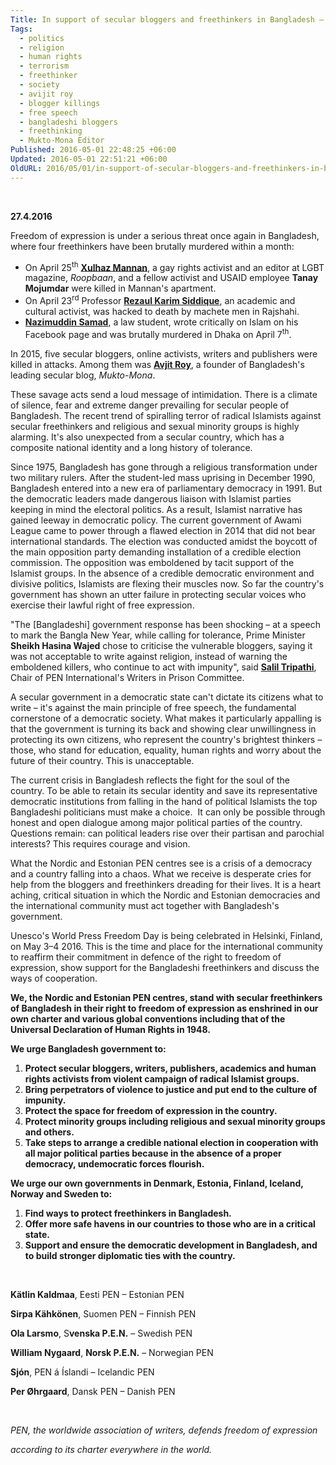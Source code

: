 ```yaml
---
Title: In support of secular bloggers and freethinkers in Bangladesh – The Nordic and Estonian  PEN centres condemn the acts of violence and demand protection for those in danger
Tags:
  - politics
  - religion
  - human rights
  - terrorism
  - freethinker
  - society
  - avijit roy
  - blogger killings
  - free speech
  - bangladeshi bloggers
  - freethinking
  - Mukto-Mona Editor
Published: 2016-05-01 22:48:25 +06:00
Updated: 2016-05-01 22:51:21 +06:00
OldURL: 2016/05/01/in-support-of-secular-bloggers-and-freethinkers-in-bangladesh-the-nordic-and-estonian-pen-centres-condemn-the-acts-of-violence-and-demand-protection-for-those-in-danger/
---
```


<strong> </strong>

<strong>27.4.2016</strong>

Freedom of expression is under a serious threat once again in Bangladesh, where four freethinkers have been brutally murdered within a month:
<ul>
	<li>On April 25<sup>th</sup> <a href="https://www.pen-international.org/newsitems/bangladesh-brutal-murder-of-lgbt-editor-an-appalling-indictment-of-authorities-failure-to-protect/"><strong>Xulhaz Mannan</strong></a>, a gay rights activist and an editor at LGBT magazine, <em>Roopbaan</em>, and a fellow activist and USAID employee <strong>Tanay Mojumdar</strong> were killed in Mannan's apartment.</li>
	<li>On April 23<sup>rd</sup> Professor <a href="https://www.pen-international.org/newsitems/bangladesh-university-professor-hacked-to-death/"><strong>Rezaul Karim Siddique</strong></a>, an academic and cultural activist, was hacked to death by machete men in Rajshahi.</li>
	<li><a href="https://www.pen-international.org/newsitems/bangladesh-student-murdered-as-violence-against-free-thinkers-continues/"><strong>Nazimuddin Samad</strong></a>, a law student, wrote critically on Islam on his Facebook page and was brutally murdered in Dhaka on April 7<sup>th</sup>.</li>
</ul>
In 2015, five secular bloggers, online activists, writers and publishers were killed in attacks. Among them was <a href="https://www.pen-international.org/newsitems/bangladesh-fears-for-safety-of-writers-in-bangladesh-following-the-murder-of-prominent-secular-blogger-avijit-roy/"><strong>Avjit Roy</strong></a>, a founder of Bangladesh's leading secular blog, <em>Mukto-Mona</em>.

These savage acts send a loud message of intimidation. There is a climate of silence, fear and extreme danger prevailing for secular people of Bangladesh. The recent trend of spiralling terror of radical Islamists against secular freethinkers and religious and sexual minority groups is highly alarming. It's also unexpected from a secular country, which has a composite national identity and a long history of tolerance.

Since 1975, Bangladesh has gone through a religious transformation under two military rulers. After the student-led mass uprising in December 1990, Bangladesh entered into a new era of parliamentary democracy in 1991. But the democratic leaders made dangerous liaison with Islamist parties keeping in mind the electoral politics. As a result, Islamist narrative has gained leeway in democratic policy. The current government of Awami League came to power through a flawed election in 2014 that did not bear international standards. The election was conducted amidst the boycott of the main opposition party demanding installation of a credible election commission. The opposition was emboldened by tacit support of the Islamist groups. In the absence of a credible democratic environment and divisive politics, Islamists are flexing their muscles now. So far the country's government has shown an utter failure in protecting secular voices who exercise their lawful right of free expression.

"The [Bangladeshi] government response has been shocking – at a speech to mark the Bangla New Year, while calling for tolerance, Prime Minister <strong>Sheikh Hasina Wajed</strong> chose to criticise the vulnerable bloggers, saying it was not acceptable to write against religion, instead of warning the emboldened killers, who continue to act with impunity", said <a href="https://www.pen-international.org/newsitems/bangladesh-brutal-murder-of-lgbt-editor-an-appalling-indictment-of-authorities-failure-to-protect/"><strong>Salil Tripathi</strong></a>, Chair of PEN International's Writers in Prison Committee.

A secular government in a democratic state can't dictate its citizens what to write – it's against the main principle of free speech, the fundamental cornerstone of a democratic society. What makes it particularly appalling is that the government is turning its back and showing clear unwillingness in protecting its own citizens, who represent the country's brightest thinkers – those, who stand for education, equality, human rights and worry about the future of their country. This is unacceptable.

The current crisis in Bangladesh reflects the fight for the soul of the country. To be able to retain its secular identity and save its representative democratic institutions from falling in the hand of political Islamists the top Bangladeshi politicians must make a choice.  It can only be possible through honest and open dialogue among major political parties of the country. Questions remain: can political leaders rise over their partisan and parochial interests? This requires courage and vision.

What the Nordic and Estonian PEN centres see is a crisis of a democracy and a country falling into a chaos. What we receive is desperate cries for help from the bloggers and freethinkers dreading for their lives. It is a heart aching, critical situation in which the Nordic and Estonian democracies and the international community must act together with Bangladesh's government.

Unesco's World Press Freedom Day is being celebrated in Helsinki, Finland, on May 3–4 2016. This is the time and place for the international community to reaffirm their commitment in defence of the right to freedom of expression, show support for the Bangladeshi freethinkers and discuss the ways of cooperation.

<strong>We, the Nordic and Estonian PEN centres, stand with secular freethinkers of Bangladesh in their right to freedom of expression as enshrined in our own charter and various global conventions including that of the Universal Declaration of Human Rights in 1948.</strong>

<strong>We urge Bangladesh government to:</strong>
<ol>
	<li><strong> Protect secular bloggers, writers, publishers, academics and human rights activists from violent campaign of radical Islamist groups.</strong></li>
	<li><strong> Bring perpetrators of violence to justice and put end to the culture of impunity.</strong></li>
	<li><strong> Protect the space for freedom of expression in the country.</strong></li>
	<li><strong> Protect minority groups including religious and sexual minority groups and others. </strong></li>
	<li><strong> Take steps to arrange a credible national election in cooperation with all major political parties because in the absence of a proper democracy, undemocratic forces flourish.</strong></li>
</ol>
<strong>We urge our own governments in Denmark, Estonia, Finland, Iceland, Norway and Sweden to:</strong>
<ol>
	<li><strong> Find ways to protect freethinkers in Bangladesh.</strong></li>
	<li><strong> Offer more safe havens in our countries to those who are in a critical state.</strong></li>
	<li><strong> Support and ensure the democratic development in Bangladesh, and to build stronger diplomatic ties with the country.</strong></li>
</ol>
<strong> </strong>

<strong>Kätlin Kaldmaa</strong>, Eesti PEN – Estonian PEN

<strong>Sirpa Kähkönen</strong>, Suomen PEN – Finnish PEN

<strong>Ola Larsmo</strong>, S<strong>venska P.E.N</strong><strong>.</strong> – Swedish PEN

<strong>William Nygaard</strong>, <strong>Norsk P.E.N.</strong> – Norwegian PEN

<strong>Sjón</strong>, PEN á Íslandi – Icelandic PEN

<strong>Per Øhrgaard</strong>, Dansk PEN – Danish PEN

<strong> </strong>

<em>PEN, the worldwide association of writers, defends freedom of expression </em>

<em>according to its charter everywhere in the world.</em>
